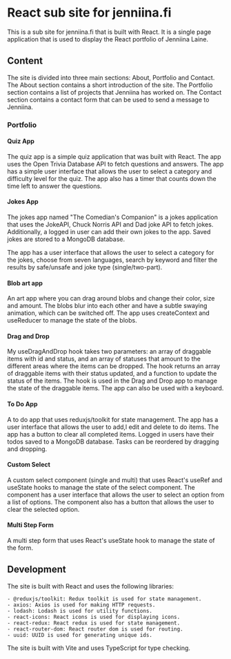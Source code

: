 # React sub site for jenniina.fi

This is a sub site for jenniina.fi that is built with React. It is a single page application that is used to display the React portfolio of Jenniina Laine.

## Content

The site is divided into three main sections: About, Portfolio and Contact. The About section contains a short introduction of the site. The Portfolio section contains a list of projects that Jenniina has worked on. The Contact section contains a contact form that can be used to send a message to Jenniina.

### Portfolio

#### Quiz App

The quiz app is a simple quiz application that was built with React. The app uses the Open Trivia Database API to fetch questions and answers. The app has a simple user interface that allows the user to select a category and difficulty level for the quiz. The app also has a timer that counts down the time left to answer the questions.

#### Jokes App

The jokes app named "The Comedian's Companion" is a jokes application that uses the JokeAPI, Chuck Norris API and Dad joke API to fetch jokes. Additionally, a logged in user can add their own jokes to the app. Saved jokes are stored to a MongoDB database.

The app has a user interface that allows the user to select a category for the jokes, choose from seven languages, search by keyword and filter the results by safe/unsafe and joke type (single/two-part).

#### Blob art app

An art app where you can drag around blobs and change their color, size and amount. The blobs blur into each other and have a subtle swaying animation, which can be switched off. The app uses createContext and useReducer to manage the state of the blobs.

#### Drag and Drop

My useDragAndDrop hook takes two parameters: an array of draggable items with id and status, and an array of statuses that amount to the different areas where the items can be dropped. The hook returns an array of draggable items with their status updated, and a function to update the status of the items. The hook is used in the Drag and Drop app to manage the state of the draggable items. The app can also be used with a keyboard.

#### To Do App

A to do app that uses reduxjs/toolkit for state management. The app has a user interface that allows the user to add,l edit and delete to do items. The app has a button to clear all completed items. Logged in users have their todos saved to a MongoDB database. Tasks can be reordered by dragging and dropping.

#### Custom Select

A custom select component (single and multi) that uses React's useRef and useState hooks to manage the state of the select component. The component has a user interface that allows the user to select an option from a list of options. The component also has a button that allows the user to clear the selected option.

#### Multi Step Form

A multi step form that uses React's useState hook to manage the state of the form.

## Development

The site is built with React and uses the following libraries:

    - @reduxjs/toolkit: Redux toolkit is used for state management.
    - axios: Axios is used for making HTTP requests.
    - lodash: Lodash is used for utility functions.
    - react-icons: React icons is used for displaying icons.
    - react-redux: React redux is used for state management.
    - react-router-dom: React router dom is used for routing.
    - uuid: UUID is used for generating unique ids.

The site is built with Vite and uses TypeScript for type checking.
